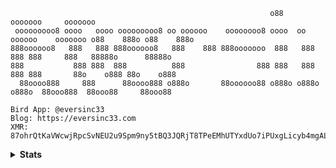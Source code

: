 ```
                                                          o88                          ooooooo     ooooooo   
 ooooooooo8 oooo   oooo ooooooooo8 oo oooooo    oooooooo8 oooo  oo oooooo    ooooooo o88    888o o88    888o 
888oooooo8   888   888 888oooooo8   888    888 888ooooooo  888   888   888 888     888   88888o      88888o  
888           888 888  888          888                888 888   888   888 888       88o    o888 88o    o888 
  88oooo888     888      88oooo888 o888o       88oooooo88 o888o o888o o888o  88ooo888  88ooo88     88ooo88   
                                                                                      
Bird App: @eversinc33
Blog: https://eversinc33.com
XMR: 87ohrQtKaVWcwjRpcSvNEU2u9Spm9ny5tBQ3JQRjT8TPeEMhUTYxdUo7iPUxgLicyb4mgALcqPxVj7bHs2f2rX2e2TLKpqZ
```
<a rel="me" href="https://infosec.exchange/@eversinc33"></a>

<details>
  <summary><b>Stats</b></summary>

![Github Stats](https://github-readme-stats.vercel.app/api?username=eversinc33&count_private=true&show_icons=true&include_all_commits=true&theme=dark)
![Top Langs](https://github-readme-stats.vercel.app/api/top-langs/?username=eversinc33&hide=TeX&layout=compact&theme=dark)

</details>

